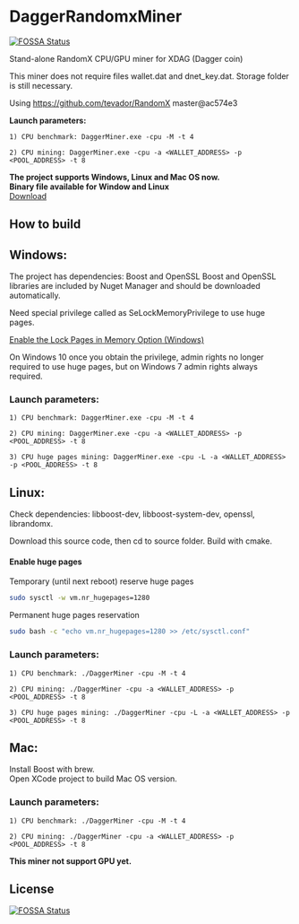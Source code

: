 # DaggerRandomxMiner
[![FOSSA Status](https://app.fossa.com/api/projects/git%2Bgithub.com%2FXDagger%2FXdagRandomxMiner.svg?type=shield)](https://app.fossa.com/projects/git%2Bgithub.com%2FXDagger%2FXdagRandomxMiner?ref=badge_shield)

Stand-alone RandomX CPU/GPU miner for XDAG (Dagger coin)

This miner does not require files wallet.dat and dnet_key.dat. Storage folder is still necessary.

Using https://github.com/tevador/RandomX master@ac574e3

**Launch parameters:**

	1) CPU benchmark: DaggerMiner.exe -cpu -M -t 4
	
	2) CPU mining: DaggerMiner.exe -cpu -a <WALLET_ADDRESS> -p <POOL_ADDRESS> -t 8  
	
**The project supports Windows, Linux and Mac OS now.**   
**Binary file available for Window and Linux**  
[Download](https://github.com/XDagger/XdagRandomxMiner/releases/tag/v0.4.2)  


## How to build

## Windows:
The project has  dependencies: Boost and OpenSSL
Boost and OpenSSL libraries are included by Nuget Manager and should be downloaded automatically.

Need special privilege called as SeLockMemoryPrivilege to use huge pages.

[Enable the Lock Pages in Memory Option (Windows)](https://msdn.microsoft.com/en-gb/library/ms190730.aspx)

On Windows 10 once you obtain the privilege, admin rights no longer required to use huge pages, but on Windows 7 admin rights always required.

### Launch parameters:

	1) CPU benchmark: DaggerMiner.exe -cpu -M -t 4
	
	2) CPU mining: DaggerMiner.exe -cpu -a <WALLET_ADDRESS> -p <POOL_ADDRESS> -t 8  

    3) CPU huge pages mining: DaggerMiner.exe -cpu -L -a <WALLET_ADDRESS> -p <POOL_ADDRESS> -t 8  


## Linux:

Check dependencies: libboost-dev, libboost-system-dev, openssl, librandomx.

Download this source code, then cd to source folder. Build with cmake.
#### Enable huge pages

Temporary (until next reboot) reserve huge pages

```bash
sudo sysctl -w vm.nr_hugepages=1280
```

Permanent huge pages reservation

```bash
sudo bash -c "echo vm.nr_hugepages=1280 >> /etc/sysctl.conf"
```
### Launch parameters:

	1) CPU benchmark: ./DaggerMiner -cpu -M -t 4
	
	2) CPU mining: ./DaggerMiner -cpu -a <WALLET_ADDRESS> -p <POOL_ADDRESS> -t 8

    3) CPU huge pages mining: ./DaggerMiner -cpu -L -a <WALLET_ADDRESS> -p <POOL_ADDRESS> -t 8


## Mac:
Install Boost with brew.  
Open XCode project to build Mac OS version.

### Launch parameters:
	1) CPU benchmark: ./DaggerMiner -cpu -M -t 4
	
	2) CPU mining: ./DaggerMiner -cpu -a <WALLET_ADDRESS> -p <POOL_ADDRESS> -t 8



**This miner not support GPU yet.**


## License
[![FOSSA Status](https://app.fossa.com/api/projects/git%2Bgithub.com%2FXDagger%2FXdagRandomxMiner.svg?type=large)](https://app.fossa.com/projects/git%2Bgithub.com%2FXDagger%2FXdagRandomxMiner?ref=badge_large)
